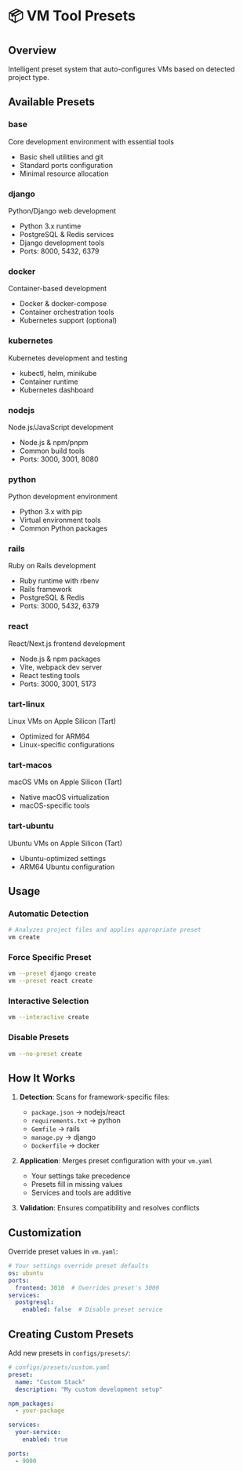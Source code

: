 # 📦 VM Tool Presets

## Overview
Intelligent preset system that auto-configures VMs based on detected project type.

## Available Presets

### base
Core development environment with essential tools
- Basic shell utilities and git
- Standard ports configuration
- Minimal resource allocation

### django
Python/Django web development
- Python 3.x runtime
- PostgreSQL & Redis services
- Django development tools
- Ports: 8000, 5432, 6379

### docker
Container-based development
- Docker & docker-compose
- Container orchestration tools
- Kubernetes support (optional)

### kubernetes
Kubernetes development and testing
- kubectl, helm, minikube
- Container runtime
- Kubernetes dashboard

### nodejs
Node.js/JavaScript development
- Node.js & npm/pnpm
- Common build tools
- Ports: 3000, 3001, 8080

### python
Python development environment
- Python 3.x with pip
- Virtual environment tools
- Common Python packages

### rails
Ruby on Rails development
- Ruby runtime with rbenv
- Rails framework
- PostgreSQL & Redis
- Ports: 3000, 5432, 6379

### react
React/Next.js frontend development
- Node.js & npm packages
- Vite, webpack dev server
- React testing tools
- Ports: 3000, 3001, 5173

### tart-linux
Linux VMs on Apple Silicon (Tart)
- Optimized for ARM64
- Linux-specific configurations

### tart-macos
macOS VMs on Apple Silicon (Tart)
- Native macOS virtualization
- macOS-specific tools

### tart-ubuntu
Ubuntu VMs on Apple Silicon (Tart)
- Ubuntu-optimized settings
- ARM64 Ubuntu configuration

## Usage

### Automatic Detection
```bash
# Analyzes project files and applies appropriate preset
vm create
```

### Force Specific Preset
```bash
vm --preset django create
vm --preset react create
```

### Interactive Selection
```bash
vm --interactive create
```

### Disable Presets
```bash
vm --no-preset create
```

## How It Works

1. **Detection**: Scans for framework-specific files:
   - `package.json` → nodejs/react
   - `requirements.txt` → python
   - `Gemfile` → rails
   - `manage.py` → django
   - `Dockerfile` → docker

2. **Application**: Merges preset configuration with your `vm.yaml`
   - Your settings take precedence
   - Presets fill in missing values
   - Services and tools are additive

3. **Validation**: Ensures compatibility and resolves conflicts

## Customization

Override preset values in `vm.yaml`:
```yaml
# Your settings override preset defaults
os: ubuntu
ports:
  frontend: 3010  # Overrides preset's 3000
services:
  postgresql:
    enabled: false  # Disable preset service
```

## Creating Custom Presets

Add new presets in `configs/presets/`:
```yaml
# configs/presets/custom.yaml
preset:
  name: "Custom Stack"
  description: "My custom development setup"

npm_packages:
  - your-package

services:
  your-service:
    enabled: true

ports:
  - 9000
```
